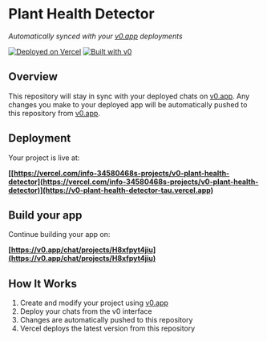 # Plant Health Detector

*Automatically synced with your [v0.app](https://v0.app) deployments*

[![Deployed on Vercel](https://img.shields.io/badge/Deployed%20on-Vercel-black?style=for-the-badge&logo=vercel)](https://vercel.com/info-34580468s-projects/v0-plant-health-detector)
[![Built with v0](https://img.shields.io/badge/Built%20with-v0.app-black?style=for-the-badge)](https://v0.app/chat/projects/H8xfpyt4jiu)

## Overview

This repository will stay in sync with your deployed chats on [v0.app](https://v0.app).
Any changes you make to your deployed app will be automatically pushed to this repository from [v0.app](https://v0.app).

## Deployment

Your project is live at:

**[[https://vercel.com/info-34580468s-projects/v0-plant-health-detector](https://vercel.com/info-34580468s-projects/v0-plant-health-detector)](https://v0-plant-health-detector-tau.vercel.app)**

## Build your app

Continue building your app on:

**[https://v0.app/chat/projects/H8xfpyt4jiu](https://v0.app/chat/projects/H8xfpyt4jiu)**

## How It Works

1. Create and modify your project using [v0.app](https://v0.app)
2. Deploy your chats from the v0 interface
3. Changes are automatically pushed to this repository
4. Vercel deploys the latest version from this repository
